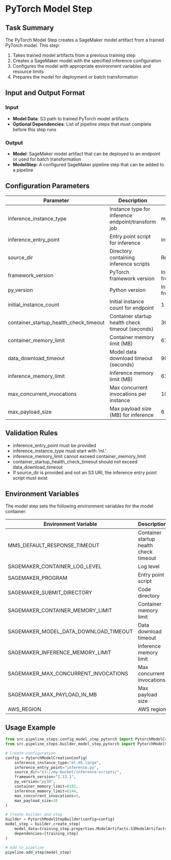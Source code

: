 # PyTorch Model Step

## Task Summary
The PyTorch Model Step creates a SageMaker model artifact from a trained PyTorch model. This step:

1. Takes trained model artifacts from a previous training step
2. Creates a SageMaker model with the specified inference configuration
3. Configures the model with appropriate environment variables and resource limits
4. Prepares the model for deployment or batch transformation

## Input and Output Format

### Input
- **Model Data**: S3 path to trained PyTorch model artifacts
- **Optional Dependencies**: List of pipeline steps that must complete before this step runs

### Output
- **Model**: SageMaker model artifact that can be deployed to an endpoint or used for batch transformation
- **ModelStep**: A configured SageMaker pipeline step that can be added to a pipeline

## Configuration Parameters

| Parameter | Description | Default |
|-----------|-------------|---------|
| inference_instance_type | Instance type for inference endpoint/transform job | ml.m5.large |
| inference_entry_point | Entry point script for inference | inference.py |
| source_dir | Directory containing inference scripts | Required |
| framework_version | PyTorch framework version | Inherited from base |
| py_version | Python version | Inherited from base |
| initial_instance_count | Initial instance count for endpoint | 1 |
| container_startup_health_check_timeout | Container startup health check timeout (seconds) | 300 |
| container_memory_limit | Container memory limit (MB) | 6144 |
| data_download_timeout | Model data download timeout (seconds) | 900 |
| inference_memory_limit | Inference memory limit (MB) | 6144 |
| max_concurrent_invocations | Max concurrent invocations per instance | 10 |
| max_payload_size | Max payload size (MB) for inference | 6 |

## Validation Rules
- inference_entry_point must be provided
- inference_instance_type must start with 'ml.'
- inference_memory_limit cannot exceed container_memory_limit
- container_startup_health_check_timeout should not exceed data_download_timeout
- If source_dir is provided and not an S3 URI, the inference entry point script must exist

## Environment Variables
The model step sets the following environment variables for the model container:

| Environment Variable | Description | Value |
|---------------------|-------------|-------|
| MMS_DEFAULT_RESPONSE_TIMEOUT | Container startup health check timeout | From config |
| SAGEMAKER_CONTAINER_LOG_LEVEL | Log level | 20 |
| SAGEMAKER_PROGRAM | Entry point script | From config |
| SAGEMAKER_SUBMIT_DIRECTORY | Code directory | /opt/ml/model/code |
| SAGEMAKER_CONTAINER_MEMORY_LIMIT | Container memory limit | From config |
| SAGEMAKER_MODEL_DATA_DOWNLOAD_TIMEOUT | Data download timeout | From config |
| SAGEMAKER_INFERENCE_MEMORY_LIMIT | Inference memory limit | From config |
| SAGEMAKER_MAX_CONCURRENT_INVOCATIONS | Max concurrent invocations | From config |
| SAGEMAKER_MAX_PAYLOAD_IN_MB | Max payload size | From config |
| AWS_REGION | AWS region | From session |

## Usage Example
```python
from src.pipeline_steps.config_model_step_pytorch import PytorchModelCreationConfig
from src.pipeline_steps.builder_model_step_pytorch import PytorchModelStepBuilder

# Create configuration
config = PytorchModelCreationConfig(
    inference_instance_type="ml.m5.large",
    inference_entry_point="inference.py",
    source_dir="s3://my-bucket/inference-scripts/",
    framework_version="1.13.1",
    py_version="py39",
    container_memory_limit=8192,
    inference_memory_limit=6144,
    max_concurrent_invocations=5,
    max_payload_size=10
)

# Create builder and step
builder = PytorchModelStepBuilder(config=config)
model_step = builder.create_step(
    model_data=training_step.properties.ModelArtifacts.S3ModelArtifacts,
    dependencies=[training_step]
)

# Add to pipeline
pipeline.add_step(model_step)
```
